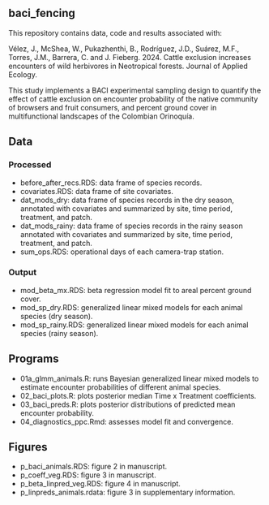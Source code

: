 ## baci_fencing

This repository contains data, code and results associated with:

Vélez, J., McShea, W., Pukazhenthi, B., Rodríguez, J.D., Suárez, M.F., Torres, J.M., Barrera, C. and J. Fieberg. 2024. Cattle exclusion increases encounters of wild herbivores in Neotropical forests. Journal of Applied Ecology.

This study implements a BACI experimental sampling design to quantify the effect of cattle exclusion on encounter probability of the native community of browsers and fruit consumers, and percent ground cover in multifunctional landscapes of the Colombian Orinoquía.

## Data

### Processed
- before_after_recs.RDS: data frame of species records.
- covariates.RDS: data frame of site covariates.
- dat_mods_dry:  data frame of species records in the dry season, annotated with covariates and summarized by site, time period, treatment, and patch.
- dat_mods_rainy:  data frame of species records in the rainy season annotated with covariates and summarized by site, time period, treatment, and patch.
- sum_ops.RDS: operational days of each camera-trap station.

### Output
- mod_beta_mx.RDS: beta regression model fit to areal percent ground cover. 
- mod_sp_dry.RDS: generalized linear mixed models for each animal species (dry season).
- mod_sp_rainy.RDS: generalized linear mixed models for each animal species (rainy season).


## Programs

- 01a_glmm_animals.R: runs Bayesian generalized linear mixed models to estimate encounter probabilities of different animal species.
- 02_baci_plots.R: plots posterior median Time x Treatment coefficients.
- 03_baci_preds.R: plots posterior distributions of predicted mean encounter probability.
- 04_diagnostics_ppc.Rmd: assesses model fit and convergence.

## Figures

- p_baci_animals.RDS: figure 2 in manuscript.
- p_coeff_veg.RDS: figure 3 in manuscript.
- p_beta_linpred_veg.RDS: figure 4 in manuscript.
- p_linpreds_animals.rdata: figure 3 in supplementary information.

